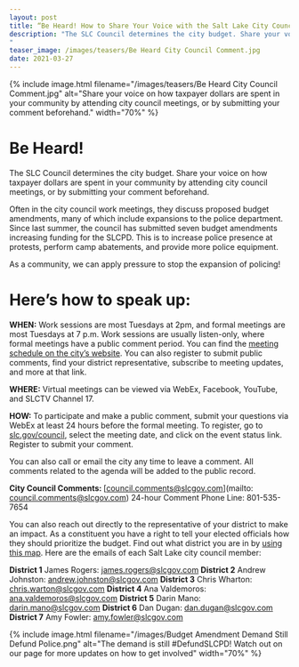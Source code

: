 ```yaml
---
layout: post
title: “Be Heard! How to Share Your Voice with the Salt Lake City Council”
description: "The SLC Council determines the city budget. Share your voice on how taxpayer dollars are spent in your community by attending city council meetings, or by submitting your comment beforehand. 
"
teaser_image: /images/teasers/Be Heard City Council Comment.jpg
date: 2021-03-27
---
```


{% include image.html
  filename="/images/teasers/Be Heard City Council Comment.jpg"
  alt="Share your voice on how taxpayer dollars are spent in your community by attending city council meetings, or by submitting your comment beforehand."
  width="70%"
%}

# Be Heard!
The SLC Council determines the city budget. Share your voice on how taxpayer dollars are spent in your community by attending city council meetings, or by submitting your comment beforehand. 

Often in the city council work meetings, they discuss proposed budget amendments, many of which include expansions to the police department. Since last summer, the council has submitted seven budget amendments increasing funding for the SLCPD. This is to increase police presence at protests, perform camp abatements, and provide more police equipment. 

As a community, we can apply pressure to stop the expansion of policing!  

# Here’s how to speak up: 
<b>WHEN:</b> Work sessions are most Tuesdays at 2pm, and formal meetings are most Tuesdays at 7 p.m. Work sessions are usually listen-only, where formal meetings have a public comment period. 
You can find the [meeting schedule on the city’s website](http://www.slc.gov/council/virtual-meetings/). You can also register to submit public comments, find your district representative, subscribe to meeting updates, and more at that link.
 
<b>WHERE:</b> Virtual meetings can be viewed via WebEx, Facebook, YouTube, and SLCTV Channel 17.
 
<b>HOW:</b> To participate and make a public comment, submit your questions via WebEx at least 24 hours before the formal meeting. To register, go to [slc.gov/council](https://www.slc.gov/council/), select the meeting date, and click on the event status link. Register to submit your comment. 

You can also call or email the city any time to leave a comment. All comments related to the agenda will be added to the public record. 

<b>City Council Comments: </b>
[council.comments@slcgov.com](mailto: council.comments@slcgov.com)
24-hour Comment Phone Line: 801-535-7654

You can also reach out directly to the representative of your district to make an impact. As a constituent you have a right to tell your elected officials how they should prioritize the budget. Find out what district you are in by [using this map](https://maps.slcgov.com/mws/citizenrepresentation.htm). Here are the emails of each Salt Lake city council member: 

<b>District 1</B> James Rogers: james.rogers@slcgov.com
<b>District 2</B> Andrew Johnston: andrew.johnston@slcgov.com
<b>District 3</B> Chris Wharton: chris.warton@slcgov.com
<b>District 4</B> Ana Valdemoros: ana.valdemoros@slcgov.com
<b>District 5</B> Darin Mano: darin.mano@slcgov.com
<b>District 6</B> Dan Dugan: dan.dugan@slcgov.com
<b>District 7</B> Amy Fowler: amy.fowler@slcgov.com

{% include image.html
  filename="/images/Budget Amendment Demand Still Defund Police.png"
  alt="The demand is still #DefundSLCPD! Watch out on our page for more updates on how to get involved"
  width="70%"
%}

